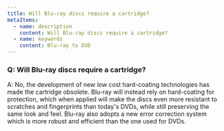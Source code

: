 ```yaml
---
title: Will Blu-ray discs require a cartridge?
metaItems:
  - name: description
    content: Will Blu-ray discs require a cartridge?
  - name: keywords
    content: Blu-ray to DVD
---
```


### Q: Will Blu-ray discs require a cartridge?

A: No, the development of new low cost hard-coating technologies has made the cartridge obsolete. Blu-ray will instead rely on hard-coating for protection, which when applied will make the discs even more resistant to scratches and fingerprints than today's DVDs, while still preserving the same look and feel. Blu-ray also adopts a new error correction system which is more robust and efficient than the one used for DVDs.
